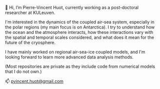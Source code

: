 👋 Hi, I’m Pierre-Vincent Huot, currently working as a post-doctoral researcher at KULeuven.

I'm interested in the dynamics of the coupled air-sea system, especially in the polar regions (my main focus is on Antarctica). 
I try to understand how the ocean and the atmosphere interacts, how these interactions vary with the spatial and temporal scales considered, and what does it mean for the future of the cryosphere.

I have mainly worked on regional air-sea-ice coupled models, and I'm looking forward to learn more advanced data analysis methods.

(Most repositories are private as they include code from numerical models that I do not own.)

📫 pvincent.huot@gmail.com

<!---
HuotPV/HuotPV is a ✨ special ✨ repository because its `README.md` (this file) appears on your GitHub profile.
You can click the Preview link to take a look at your changes.
--->
